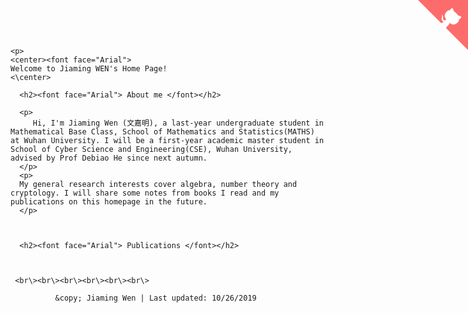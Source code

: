  <body>
    <div id="layout-content" style="margin-top:25px">
      <a href="https://github.com/jiamwen" class="github-corner"><svg width="80" height="80" viewBox="0 0 250 250" style="fill:#FD6C6C; color:#fff; position: absolute; top: 0; border: 0; right: 0;"><path d="M0,0 L115,115 L130,115 L142,142 L250,250 L250,0 Z"></path><path d="M128.3,109.0 C113.8,99.7 119.0,89.6 119.0,89.6 C122.0,82.7 120.5,78.6 120.5,78.6 C119.2,72.0 123.4,76.3 123.4,76.3 C127.3,80.9 125.5,87.3 125.5,87.3 C122.9,97.6 130.6,101.9 134.4,103.2" fill="currentColor" style="transform-origin: 130px 106px;" class="octo-arm"></path><path d="M115.0,115.0 C114.9,115.1 118.7,116.5 119.8,115.4 L133.7,101.6 C136.9,99.2 139.9,98.4 142.2,98.6 C133.8,88.0 127.5,74.4 143.8,58.0 C148.5,53.4 154.0,51.2 159.7,51.0 C160.3,49.4 163.2,43.6 171.4,40.1 C171.4,40.1 176.1,42.5 178.8,56.2 C183.1,58.6 187.2,61.8 190.9,65.4 C194.5,69.0 197.7,73.2 200.1,77.6 C213.8,80.2 216.3,84.9 216.3,84.9 C212.7,93.1 206.9,96.0 205.4,96.6 C205.1,102.4 203.0,107.8 198.3,112.5 C181.9,128.9 168.3,122.5 157.7,114.1 C157.9,116.9 156.7,120.9 152.7,124.9 L141.0,136.5 C139.8,137.7 141.6,141.9 141.8,141.8 Z" fill="currentColor" class="octo-body"></path></svg></a><style>.github-corner:hover .octo-arm{animation:octocat-wave 560ms ease-in-out}@keyframes octocat-wave{0%,100%{transform:rotate(0)}20%,60%{transform:rotate(-25deg)}40%,80%{transform:rotate(10deg)}}@media (max-width:500px){.github-corner:hover .octo-arm{animation:none}.github-corner .octo-arm{animation:octocat-wave 560ms ease-in-out}}</style>


	<p> 
	<center><font face="Arial">
	Welcome to Jiaming WEN's Home Page!
	<\center>
	

<table style="width:60%">
 
 
 
      <h2><font face="Arial"> About me </font></h2>   

      <p>
         Hi, I'm Jiaming Wen (文嘉明), a last-year undergraduate student in Mathematical Base Class, School of Mathematics and Statistics(MATHS) at Wuhan University. I will be a first-year academic master student in School of Cyber Science and Engineering(CSE), Wuhan University, advised by Prof Debiao He since next autumn.
      </p>
      <p>
      My general research interests cover algebra, number theory and cryptology. I will share some notes from books I read and my publications on this homepage in the future.
      </p>
      
      
      
      <h2><font face="Arial"> Publications </font></h2>   
  
  

     <br\><br\><br\><br\><br\><br\>
<div id="footer">
	<div id="footer-text">
          <p>
            <font face="Arial">
              
              &copy; Jiaming Wen | Last updated: 10/26/2019
            
            


